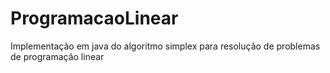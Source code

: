 # ProgramacaoLinear
Implementação em java do algoritmo simplex para resolução de problemas de programação linear

